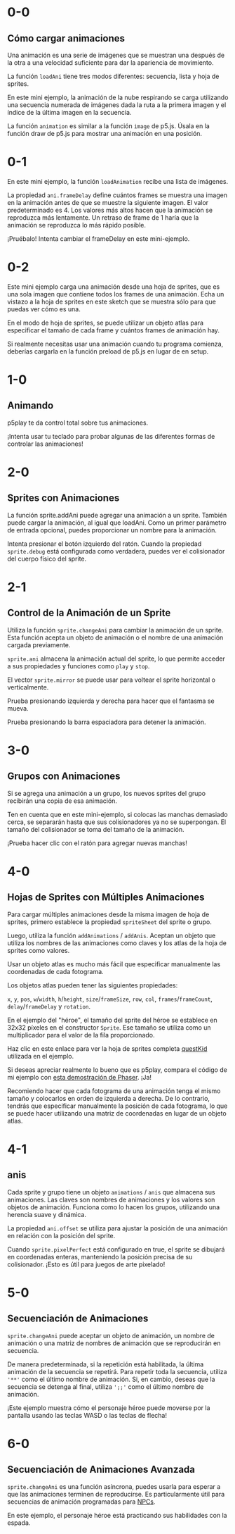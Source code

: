# 0-0

## Cómo cargar animaciones

Una animación es una serie de imágenes que se muestran una después de la otra a una velocidad suficiente para dar la apariencia de movimiento.

La función `loadAni` tiene tres modos diferentes: secuencia, lista y hoja de sprites.

En este mini ejemplo, la animación de la nube respirando se carga utilizando una secuencia numerada de imágenes dada la ruta a la primera imagen y el índice de la última imagen en la secuencia.

La función `animation` es similar a la función `image` de p5.js. Úsala en la función draw de p5.js para mostrar una animación en una posición.

# 0-1

En este mini ejemplo, la función `loadAnimation` recibe una lista de imágenes.

La propiedad `ani.frameDelay` define cuántos frames se muestra una imagen en la animación antes de que se muestre la siguiente imagen. El valor predeterminado es 4. Los valores más altos hacen que la animación se reproduzca más lentamente. Un retraso de frame de 1 haría que la animación se reproduzca lo más rápido posible.

¡Pruébalo! Intenta cambiar el frameDelay en este mini-ejemplo.

# 0-2

Este mini ejemplo carga una animación desde una hoja de sprites, que es una sola imagen que contiene todos los frames de una animación. Echa un vistazo a la hoja de sprites en este sketch que se muestra sólo para que puedas ver cómo es una.

En el modo de hoja de sprites, se puede utilizar un objeto atlas para especificar el tamaño de cada frame y cuántos frames de animación hay.

Si realmente necesitas usar una animación cuando tu programa comienza, deberías cargarla en la función preload de p5.js en lugar de en setup.

# 1-0

## Animando

p5play te da control total sobre tus animaciones.

¡Intenta usar tu teclado para probar algunas de las diferentes formas de controlar las animaciones!

# 2-0

## Sprites con Animaciones

La función sprite.addAni puede agregar una animación a un sprite. También puede cargar la animación, al igual que loadAni. Como un primer parámetro de entrada opcional, puedes proporcionar un nombre para la animación.

Intenta presionar el botón izquierdo del ratón. Cuando la propiedad `sprite.debug` está configurada como verdadera, puedes ver el colisionador del cuerpo físico del sprite.

# 2-1

## Control de la Animación de un Sprite

Utiliza la función `sprite.changeAni` para cambiar la animación de un sprite. Esta función acepta un objeto de animación o el nombre de una animación cargada previamente.

`sprite.ani` almacena la animación actual del sprite, lo que permite acceder a sus propiedades y funciones como `play` y `stop`.

El vector `sprite.mirror` se puede usar para voltear el sprite horizontal o verticalmente.

Prueba presionando izquierda y derecha para hacer que el fantasma se mueva.

Prueba presionando la barra espaciadora para detener la animación.

# 3-0

## Grupos con Animaciones

Si se agrega una animación a un grupo, los nuevos sprites del grupo recibirán una copia de esa animación.

Ten en cuenta que en este mini-ejemplo, si colocas las manchas demasiado cerca, se separarán hasta que sus colisionadores ya no se superpongan. El tamaño del colisionador se toma del tamaño de la animación.

¡Prueba hacer clic con el ratón para agregar nuevas manchas!

# 4-0

## Hojas de Sprites con Múltiples Animaciones

Para cargar múltiples animaciones desde la misma imagen de hoja de sprites, primero establece la propiedad `spriteSheet` del sprite o grupo.

Luego, utiliza la función `addAnimations` / `addAnis`. Aceptan un objeto que utiliza los nombres de las animaciones como claves y los atlas de la hoja de sprites como valores.

Usar un objeto atlas es mucho más fácil que especificar manualmente las coordenadas de cada fotograma.

Los objetos atlas pueden tener las siguientes propiedades:

`x`, `y`, `pos`, `w`/`width`, `h`/`height`, `size`/`frameSize`, `row`, `col`, `frames`/`frameCount`, `delay`/`frameDelay` y `rotation`.

En el ejemplo del "héroe", el tamaño del sprite del héroe se establece en 32x32 píxeles en el constructor `Sprite`. Ese tamaño se utiliza como un multiplicador para el valor de la fila proporcionado.

Haz clic en este enlace para ver la hoja de sprites completa [questKid](/learn/assets/questKid.png) utilizada en el ejemplo.

Si deseas apreciar realmente lo bueno que es p5play, compara el código de mi ejemplo con [esta demostración de Phaser](https://labs.phaser.io/view.html?src=src/animation/create%20animation%20from%20sprite%20sheet.js). ¡Ja!

Recomiendo hacer que cada fotograma de una animación tenga el mismo tamaño y colocarlos en orden de izquierda a derecha. De lo contrario, tendrás que especificar manualmente la posición de cada fotograma, lo que se puede hacer utilizando una matriz de coordenadas en lugar de un objeto atlas.

# 4-1

## anis

Cada sprite y grupo tiene un objeto `animations` / `anis` que almacena sus animaciones. Las claves son nombres de animaciones y los valores son objetos de animación. Funciona como lo hacen los grupos, utilizando una herencia suave y dinámica.

La propiedad `ani.offset` se utiliza para ajustar la posición de una animación en relación con la posición del sprite.

Cuando `sprite.pixelPerfect` está configurado en true, el sprite se dibujará en coordenadas enteras, manteniendo la posición precisa de su colisionador. ¡Esto es útil para juegos de arte pixelado!

# 5-0

## Secuenciación de Animaciones

`sprite.changeAni` puede aceptar un objeto de animación, un nombre de animación o una matriz de nombres de animación que se reproducirán en secuencia.

De manera predeterminada, si la repetición está habilitada, la última animación de la secuencia se repetirá. Para repetir toda la secuencia, utiliza `'**'` como el último nombre de animación. Si, en cambio, deseas que la secuencia se detenga al final, utiliza `';;'` como el último nombre de animación.

¡Este ejemplo muestra cómo el personaje héroe puede moverse por la pantalla usando las teclas WASD o las teclas de flecha!

# 6-0

## Secuenciación de Animaciones Avanzada

`sprite.changeAni` es una función asíncrona, puedes usarla para esperar a que las animaciones terminen de reproducirse. Es particularmente útil para secuencias de animación programadas para [NPCs](https://es.wikipedia.org/wiki/Personaje_no_jugador).

En este ejemplo, el personaje héroe está practicando sus habilidades con la espada.
